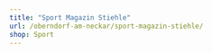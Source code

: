 ```yaml
---
title: "Sport Magazin Stiehle"
url: /oberndorf-am-neckar/sport-magazin-stiehle/
shop: Sport
---
```

